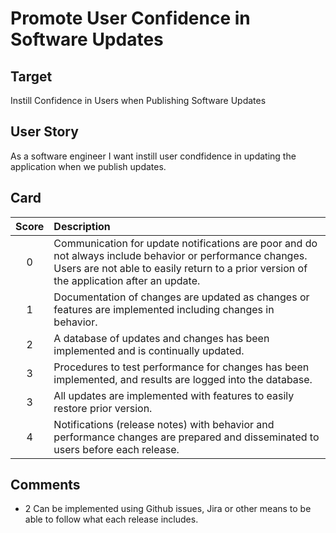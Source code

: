 # Promote User Confidence in Software Updates 

## Target

Instill Confidence in Users when Publishing Software Updates

## User Story

As a software engineer I want instill user condfidence in updating the application
when we publish updates. 

## Card

| Score         | Description |
| :-------------: | :------------- |
| 0 | Communication for update notifications are poor and do not always include behavior or performance changes. Users are not able to easily return to a prior version of the application after an update. |
| 1 | Documentation of changes are updated as changes or features are implemented including changes in behavior. |
| 2 | A database of updates and changes has been implemented and is continually updated. |
| 3 | Procedures to test performance for changes has been implemented, and results are logged into the database. |
| 3 | All updates are implemented with features to easily restore prior version. |
| 4 | Notifications (release notes) with behavior and performance changes are prepared and disseminated to users before each release. |

## Comments
- 2 Can be implemented using Github issues, Jira or other means to be able to follow what each release includes. 
